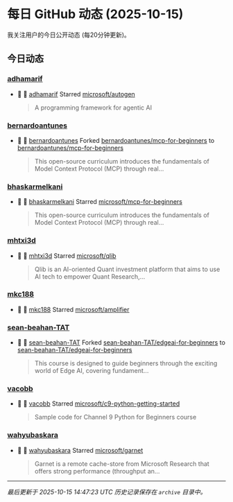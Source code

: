 # 每日 GitHub 动态 (2025-10-15)

我关注用户的今日公开动态 (每20分钟更新)。

## 今日动态

### [adhamarif](https://github.com/adhamarif)
- 🌟 👤 [adhamarif](https://github.com/adhamarif) Starred [microsoft/autogen](https://github.com/microsoft/autogen)
  > A programming framework for agentic AI

### [bernardoantunes](https://github.com/bernardoantunes)
- 🍴 👤 [bernardoantunes](https://github.com/bernardoantunes) Forked [bernardoantunes/mcp-for-beginners](https://github.com/bernardoantunes/mcp-for-beginners) to [bernardoantunes/mcp-for-beginners](https://github.com/bernardoantunes/mcp-for-beginners)
  > This open-source curriculum introduces the fundamentals of Model Context Protocol (MCP) through real...

### [bhaskarmelkani](https://github.com/bhaskarmelkani)
- 🌟 👤 [bhaskarmelkani](https://github.com/bhaskarmelkani) Starred [microsoft/mcp-for-beginners](https://github.com/microsoft/mcp-for-beginners)
  > This open-source curriculum introduces the fundamentals of Model Context Protocol (MCP) through real...

### [mhtxi3d](https://github.com/mhtxi3d)
- 🌟 👤 [mhtxi3d](https://github.com/mhtxi3d) Starred [microsoft/qlib](https://github.com/microsoft/qlib)
  > Qlib is an AI-oriented Quant investment platform that aims to use AI tech to empower Quant Research,...

### [mkc188](https://github.com/mkc188)
- 🌟 👤 [mkc188](https://github.com/mkc188) Starred [microsoft/amplifier](https://github.com/microsoft/amplifier)

### [sean-beahan-TAT](https://github.com/sean-beahan-TAT)
- 🍴 👤 [sean-beahan-TAT](https://github.com/sean-beahan-TAT) Forked [sean-beahan-TAT/edgeai-for-beginners](https://github.com/sean-beahan-TAT/edgeai-for-beginners) to [sean-beahan-TAT/edgeai-for-beginners](https://github.com/sean-beahan-TAT/edgeai-for-beginners)
  > This course is designed to guide beginners through the exciting world of Edge AI, covering fundament...

### [vacobb](https://github.com/vacobb)
- 🌟 👤 [vacobb](https://github.com/vacobb) Starred [microsoft/c9-python-getting-started](https://github.com/microsoft/c9-python-getting-started)
  > Sample code for Channel 9 Python for Beginners course

### [wahyubaskara](https://github.com/wahyubaskara)
- 🌟 👤 [wahyubaskara](https://github.com/wahyubaskara) Starred [microsoft/garnet](https://github.com/microsoft/garnet)
  > Garnet is a remote cache-store from Microsoft Research that offers strong performance (throughput an...


---
*最后更新于 2025-10-15 14:47:23 UTC*
*历史记录保存在 `archive` 目录中。*
